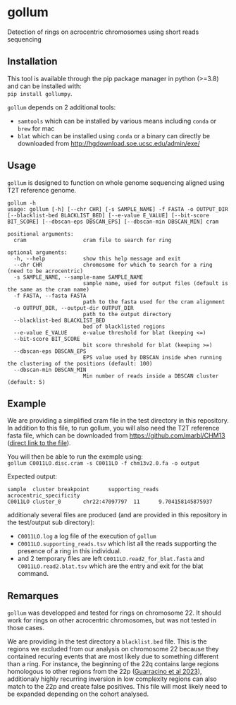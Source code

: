 # gollum
Detection of rings on acrocentric chromosomes using short reads sequencing

## Installation

This tool is available through the pip package manager in python (>=3.8) and can be installed with:  
`pip install gollumpy`.

`gollum` depends on 2 additional tools:
- `samtools` which can be installed by various means including `conda` or `brew` for mac
- `blat` which can be installed using `conda` or a binary can directly be downloaded from http://hgdownload.soe.ucsc.edu/admin/exe/

## Usage
`gollum` is designed to function on whole genome sequencing aligned using T2T reference genome.

```
gollum -h
usage: gollum [-h] [--chr CHR] [-s SAMPLE_NAME] -f FASTA -o OUTPUT_DIR [--blacklist-bed BLACKLIST_BED] [--e-value E_VALUE] [--bit-score BIT_SCORE] [--dbscan-eps DBSCAN_EPS] [--dbscan-min DBSCAN_MIN] cram

positional arguments:
  cram                  cram file to search for ring

optional arguments:
  -h, --help            show this help message and exit
  --chr CHR             chromosome for which to search for a ring (need to be acrocentric)
  -s SAMPLE_NAME, --sample-name SAMPLE_NAME
                        sample name, used for output files (default is the same as the cram name)
  -f FASTA, --fasta FASTA
                        path to the fasta used for the cram alignment
  -o OUTPUT_DIR, --output-dir OUTPUT_DIR
                        path to the output directory
  --blacklist-bed BLACKLIST_BED
                        bed of blacklisted regions
  --e-value E_VALUE     e-value threshold for blat (keeping <=)
  --bit-score BIT_SCORE
                        bit score threshold for blat (keeping >=)
  --dbscan-eps DBSCAN_EPS
                        EPS value used by DBSCAN inside when running the clustering of the positions (default: 100)
  --dbscan-min DBSCAN_MIN
                        Min number of reads inside a DBSCAN cluster (default: 5)
```

## Example

We are providing a simplified cram file in the test directory in this repository. In addition to this file, to run gollum, you will also need the T2T reference fasta file, which can be downloaded from https://github.com/marbl/CHM13 ([direct link to the file](https://s3-us-west-2.amazonaws.com/human-pangenomics/T2T/CHM13/assemblies/analysis_set/chm13v2.0.fa.gz)).

You will then be able to run the exemple using:  
`gollum C0011LO.disc.cram -s C0011LO -f chm13v2.0.fa -o output`

Expected output:
```
sample  cluster breakpoint      supporting_reads        acrocentric_specificity
C0011LO cluster_0       chr22:47097797  11      9.704158145875937
```

additionaly several files are produced (and are provided in this repository in the test/output sub directory):
- `C0011LO.log` a log file of the execution of `gollum`
- `C0011LO.supporting_reads.tsv` which list all the reads supporting the presence of a ring in this individual.
- and 2 temporary files are left `C0011LO.read2_for_blat.fasta` and `C0011LO.read2.blat.tsv` which are the entry and exit for the blat command.

## Remarques

`gollum` was developped and tested for rings on chromosome 22. It should work for rings on other acrocentric chromosomes, but was not tested in those cases.

We are providing in the test directory a `blacklist.bed` file. This is the regions we excluded from our analysis on chromosome 22 because they contained recuring events that are most likely due to something different than a ring. For instance, the beginning of the 22q contains large regions homologous to other regions from the 22p ([Guarracino et al 2023](https://doi.org/10.1038/s41586-023-05976-y)), additionaly highly recurring inversion in low complexity regions can also match to the 22p and create false positives. This file will most likely need to be expanded depending on the cohort analysed.
